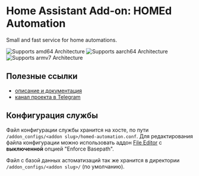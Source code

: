 # Home Assistant Add-on: HOMEd Automation

Small and fast service for home automations.

![Supports amd64 Architecture][amd64-shield]
![Supports aarch64 Architecture][aarch64-shield]
![Supports armv7 Architecture][armv7-shield]

[amd64-shield]: https://img.shields.io/badge/amd64-yes-green.svg
[aarch64-shield]: https://img.shields.io/badge/aarch64-yes-green.svg
[armv7-shield]: https://img.shields.io/badge/armv7-yes-green.svg

## Полезные ссылки

- [описание и документация](https://wiki.homed.dev/automation/)
- [канал проекта в Telegram](https://t.me/homed_info)

## Конфигурация службы

Файл конфигурации службы хранится на хосте, по пути `/addon_configs/<addon slug>/homed-automation.conf`. Для редактирования файла конфигурации можно использовать аддон [File Editor](https://github.com/home-assistant/addons/blob/master/configurator/README.md) с **выключенной** опцией "Enforce Basepath".

Файл с базой данных астоматизаций так же хранится в директории `/addon_configs/<addon slug>/` (по умолчанию).
